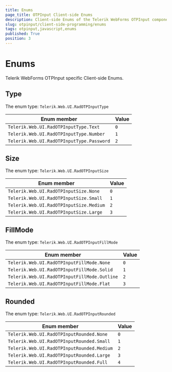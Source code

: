 ```yaml
---
title: Enums
page_title: OTPInput Client-side Enums
description: Client-side Enums of the Telerik WebForms OTPInput component
slug: otpinput/client-side-programming/enums
tags: otpinput,javascript,enums
published: True
position: 3
---
```


# Enums

Telerik WebForms OTPInput specific Client-side Enums.

## Type

The enum type: `Telerik.Web.UI.RadOTPInputType`

| Enum member                               | Value |
| ----------------------------------------- | ----- |
| `Telerik.Web.UI.RadOTPInputType.Text`     | `0`   |
| `Telerik.Web.UI.RadOTPInputType.Number`   | `1`   |
| `Telerik.Web.UI.RadOTPInputType.Password` | `2`   |

## Size

The enum type: `Telerik.Web.UI.RadOTPInputSize`

| Enum member                             | Value |
| --------------------------------------- | ----- |
| `Telerik.Web.UI.RadOTPInputSize.None`   | `0`   |
| `Telerik.Web.UI.RadOTPInputSize.Small`  | `1`   |
| `Telerik.Web.UI.RadOTPInputSize.Medium` | `2`   |
| `Telerik.Web.UI.RadOTPInputSize.Large`  | `3`   |

## FillMode

The enum type: `Telerik.Web.UI.RadOTPInputFillMode`

| Enum member                                  | Value |
| -------------------------------------------- | ----- |
| `Telerik.Web.UI.RadOTPInputFillMode.None`    | `0`   |
| `Telerik.Web.UI.RadOTPInputFillMode.Solid`   | `1`   |
| `Telerik.Web.UI.RadOTPInputFillMode.Outline` | `2`   |
| `Telerik.Web.UI.RadOTPInputFillMode.Flat`    | `3`   |

## Rounded

The enum type: `Telerik.Web.UI.RadOTPInputRounded`

| Enum member                                | Value |
| ------------------------------------------ | ----- |
| `Telerik.Web.UI.RadOTPInputRounded.None`   | `0`   |
| `Telerik.Web.UI.RadOTPInputRounded.Small`  | `1`   |
| `Telerik.Web.UI.RadOTPInputRounded.Medium` | `2`   |
| `Telerik.Web.UI.RadOTPInputRounded.Large`  | `3`   |
| `Telerik.Web.UI.RadOTPInputRounded.Full`   | `4`   |
